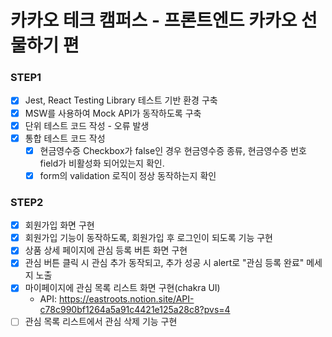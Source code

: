 # 카카오 테크 캠퍼스 - 프론트엔드 카카오 선물하기 편

### STEP1

- [x] Jest, React Testing Library 테스트 기반 환경 구축
- [x] MSW를 사용하여 Mock API가 동작하도록 구축
- [x] 단위 테스트 코드 작성 - 오류 발생
- [x] 통합 테스트 코드 작성
  - [x] 현금영수증 Checkbox가 false인 경우 현금영수증 종류, 현금영수증 번호 field가 비활성화 되어있는지 확인.
  - [x] form의 validation 로직이 정상 동작하는지 확인

### STEP2

- [x] 회원가입 화면 구현
- [x] 회원가입 기능이 동작하도록, 회원가입 후 로그인이 되도록 기능 구현
- [x] 상품 상세 페이지에 관심 등록 버튼 화면 구현
- [x] 관심 버튼 클릭 시 관심 추가 동작되고, 추가 성공 시 alert로 "관심 등록 완료" 메세지 노출
- [x] 마이페이지에 관심 목록 리스트 화면 구현(chakra UI)
  - API: https://eastroots.notion.site/API-c78c990bf1264a5a91c4421e125a28c8?pvs=4
- [ ] 관심 목록 리스트에서 관심 삭제 기능 구현
